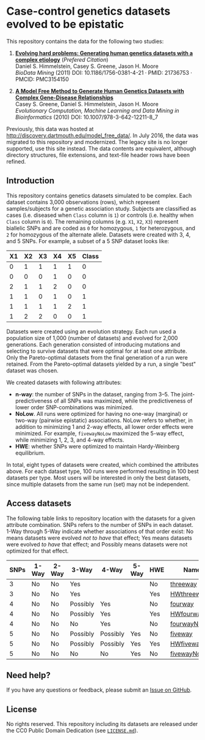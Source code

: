 # Case-control genetics datasets evolved to be epistatic

This repository contains the data for the following two studies:

1. [**Evolving hard problems: Generating human genetics datasets with a complex etiology**](https://doi.org/b44mk9) (_Prefered Citation_)<br>
Daniel S. Himmelstein, Casey S. Greene, Jason H. Moore<br>
_BioData Mining_ (2011) DOI: 10.1186/1756-0381-4-21 · PMID: 21736753 · PMCID: PMC3154150<br>


2. [**A Model Free Method to Generate Human Genetics Datasets with Complex Gene-Disease Relationships**](https://doi.org/czh822)<br>
Casey S. Greene, Daniel S. Himmelstein, Jason H. Moore<br>
_Evolutionary Computation, Machine Learning and Data Mining in Bioinformatics_ (2010) DOI: 10.1007/978-3-642-12211-8_7

Previously, this data was hosted at http://discovery.dartmouth.edu/model_free_data/. In July 2016, the data was migrated to this repository and modernized. The legacy site is no longer supported, use this site instead. The data contents are equivalent, although directory structures, file extensions, and text-file header rows have been refined.

## Introduction

This repository contains genetics datasets simulated to be complex. Each dataset contains 3,000 observations (rows), which represent samples/subjects for a genetic association study. Subjects are classified as cases (i.e. diseased when `Class` column is `1`) or controls (i.e. healthy when `Class` column is `0`). The remaining columns (e.g. `X1`, `X2`, `X3`) represent biallelic SNPs and are coded as `0` for homozygous, `1` for heterozygous, and `2` for homozygous of the alternate allele. Datasets were created with 3, 4, and 5 SNPs. For example, a subset of a 5 SNP dataset looks like:

| X1 | X2 | X3 | X4 | X5 | Class |
|----|----|----|----|----|-------|
| 0  | 1  | 1  | 1  | 1  | 0     |
| 0  | 0  | 0  | 1  | 0  | 0     |
| 2  | 1  | 1  | 2  | 0  | 0     |
| 1  | 1  | 0  | 1  | 0  | 1     |
| 1  | 1  | 1  | 1  | 2  | 1     |
| 1  | 2  | 2  | 0  | 0  | 1     |

Datasets were created using an evolution strategy. Each run used a population size of 1,000 (number of datasets) and evolved for 2,000 generations. Each generation consisted of introducing mutations and selecting to survive datasets that were optimal for at least one attribute. Only the Pareto-optimal datasets from the final generation of a run were retained. From the Pareto-optimal datasets yielded by a run, a single "best" dataset was chosen.

We created datasets with following attributes:

+ **n-way**: the number of SNPs in the dataset, ranging from 3–5. The joint-predictiveness of all SNPs was maximized, while the predictiveness of lower order SNP-combinations was minimized.
+ **NoLow**. All runs were optimized for having no one-way (marginal) or two-way (pairwise epistatic) associations. NoLow refers to whether, in addition to minimizing 1 and 2-way effects, all lower order effects were minimized. For example, `fivewayNoLow` maximized the 5-way effect, while minimizing 1, 2, 3, and 4-way effects.
+ **HWE**: whether SNPs were optimized to maintain Hardy-Weinberg equilibrium.

In total, eight types of datasets were created, which combined the attributes above. For each dataset type, 100 runs were performed resulting in 100 best datasets per type. Most users will be interested in only the best datasets, since multiple datasets from the same run (set) may not be independent.

## Access datasets

The following table links to repository location with the datasets for a given attribute combination. SNPs refers to the number of SNPs in each dataset. 1-Way through 5-Way indicate whether associations of that order exist: No means datasets were evolved _not to have_ that effect; Yes means datasets were evolved _to have_ that effect; and Possibly means datasets were not optimized for that effect.

| SNPs | 1-Way | 2-Way | 3-Way    | 4-Way    | 5-Way | HWE | Name                              |
|------|-------|-------|----------|----------|-------|-----|-----------------------------------|
| 3    | No    | No    | Yes      |          |       | No  | [threeway](data/threeway)         |
| 3    | No    | No    | Yes      |          |       | Yes | [HWthreeway](data/HWthreeway)     |
| 4    | No    | No    | Possibly | Yes      |       | No  | [fourway](data/fourway)           |
| 4    | No    | No    | Possibly | Yes      |       | Yes | [HWfourway](data/HWfourway)       |
| 4    | No    | No    | No       | Yes      |       | No  | [fourwayNoLow](data/fourwayNoLow) |
| 5    | No    | No    | Possibly | Possibly | Yes   | No  | [fiveway](data/fiveway)           |
| 5    | No    | No    | Possibly | Possibly | Yes   | Yes | [HWfiveway](data/HWfiveway)       |
| 5    | No    | No    | No       | No       | Yes   | No  | [fivewayNoLow](data/fivewayNoLow) |

## Need help?

If you have any questions or feedback, please submit an [Issue on GitHub](https://github.com/greenelab/model-free-data/issues "Issues for greenelab/model-free-data").

## License

No rights reserved. This repository including its datasets are released under the CC0 Public Domain Dedication (see [`LICENSE.md`](LICENSE.md)).
